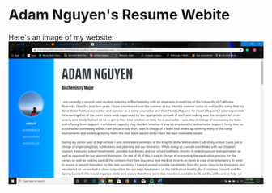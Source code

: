 
# Adam Nguyen's Resume Webite

Here's an image of my website:<br>
![Adam Nguyen's Resume Webite](img/Resumewebsite.png)